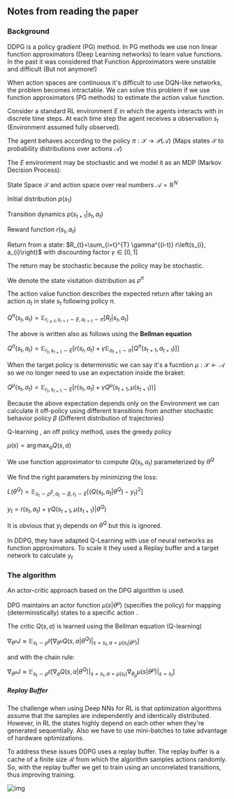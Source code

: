 ## Notes from reading the paper

### Background

DDPG is a policy gradient (PG) method. In PG methods we use non linear function approximators (Deep Learning networks) to learn value functions. In the past it was considered that Function Approximators were unstable and difficult (But not anymore!)

When action spaces are continuous it's difficult to use DQN-like networks, the problem becomes intractable. We can solve this problem if we use function approximators (PG methods) to estimate the action value function.

Consider a standard RL environment $E$ in which the agents interacts with in discrete time steps. At each time step the agent receives a observation $s_t$ (Environment assumed fully observed).

The agent behaves according to the policy $\pi : \mathcal{S} \rightarrow \mathcal{P}(\mathcal{A})$ (Maps states $\mathcal{S}$ to probability distributions over actions $\mathcal{A}$)

The $E$ environment may be stochastic and we model it as an MDP (Markov Decision Process):

State Space $\mathcal{S}$ and action space over real numbers $\mathcal{A}=\mathbb{R}^{N}$

Initial distribution $p(s_1)$

Transition dynamics $p(s_{t+1} | s_t,a_t)$

Reward function $r(s_t,a_t)$

Return from a state: $R_{t}=\sum_{i=t}^{T} \gamma^{(i-t)} r\left(s_{i}, a_{i}\right)$ with discounting factor $\gamma\in[0,1]$

The return may be stochastic because the policy may be stochastic.

We denote the state visitation distribution as $\rho^{\pi}$

The action value function describes the expected return after taking an action $a_t$ in state $s_t$ following policy $\pi$.

$Q^{\pi}\left(s_{t}, a_{t}\right)=\mathbb{E}_{r_{i \geq t}, s_{i>t} \sim E, a_{i>t} \sim \pi}\left[R_{t} | s_{t}, a_{t}\right]$

The above is written also as follows using the **Bellman equation**

$Q^{\pi}\left(s_{t}, a_{t}\right)=\mathbb{E}_{r_{t}, s_{t+1} \sim E}\left[r\left(s_{t}, a_{t}\right)+\gamma \mathbb{E}_{a_{t+1} \sim \pi}\left[Q^{\pi}\left(s_{t+1}, a_{t+1}\right)\right]\right]$

When the target policy is deterministic we can say it's a fucntion $\mu : \mathcal{S} \leftarrow \mathcal{A}$ so we no longer need to use an expectation inside the braket:

$Q^{\mu}\left(s_{t}, a_{t}\right)=\mathbb{E}_{r_{t}, s_{t+1} \sim E}\left[r\left(s_{t}, a_{t}\right)+\gamma Q^{\mu}\left(s_{t+1}, \mu\left(s_{t+1}\right)\right)\right]$

Because the above expectation depends only on the Environment we can calculate it off-policy using different transitions from another stochastic behavior policy $\beta$ (Different distribution of trajectories)

Q-learning , an off policy method, uses the greedy policy

$\mu(s)=\arg \max _{a} Q(s, a)$


We use function approximator to compute $Q(s_t,a_t)$ parameterized by $\theta^{Q}$

We find the right parameters by minimizing the loss:

$L\left(\theta^{Q}\right)=\mathbb{E}_{s_{t} \sim \rho^{\beta}, a_{t} \sim \beta, r_{t} \sim E}\left[\left(Q\left(s_{t}, a_{t} | \theta^{Q}\right)-y_{t}\right)^{2}\right]$

$y_{t}=r\left(s_{t}, a_{t}\right)+\gamma Q\left(s_{t+1}, \mu\left(s_{t+1}\right) | \theta^{Q}\right)$

It is obvious that $y_t$ depends on $\theta^{Q}$ but this is ignored.

In DDPG, they have adapted Q-Learning with use of neural networks as function approximators. To scale it they used a Replay buffer and a target network to calculate $y_t$

### The algorithm

An actor-critic approach based on the DPG algorithm is used.

DPG maintains an actor function $\mu\left(s | \theta^{\mu}\right)$ (specifies the policy) for mapping (deterministically) states to a specific action .

The critic $Q(s,a)$ is learned using the Bellman equation (Q-learning)

$\nabla_{\theta^{\mu}} J \approx \mathbb{E}_{s_{t} \sim \rho^{\beta}}\left[\nabla_{\theta^{\mu}} Q\left.\left(s, a | \theta^{Q}\right)\right|_{s=s_{t}, a=\mu\left(s_{t} | \theta^{\mu}\right)}\right]$

and with the chain rule:

$\nabla_{\theta^{\mu}} J \approx \mathbb{E}_{s_{t} \sim \rho^{\beta}}\left[\nabla_{a} Q\left.\left(s, a | \theta^{Q}\right)\right|_{s=s_{t}, a=\mu\left(s_{t}\right)} \nabla_{\theta_{\mu}} \mu\left.\left(s | \theta^{\mu}\right)\right|_{s=s_{t}}\right]$

##### Replay Buffer

The challenge when using Deep NNs for RL is that optimization algorithms assume that the samples are independently and identically distributed. However, in RL the states highly depend on each other when they're generated sequentially. Also we have to use mini-batches to take advantage of hardware optimizations.

To address these issues DDPG uses a replay buffer. The replay buffer is a cache of a finite size $\mathcal{R}$ from which the algorithm samples actions randomly. So, with the replay buffer we get to train using an uncorrelated transitions, thus improving training.

![img](https://cdn-images-1.medium.com/max/1600/1*qV8STzz6mEYIKjOXyibtrQ.png)
